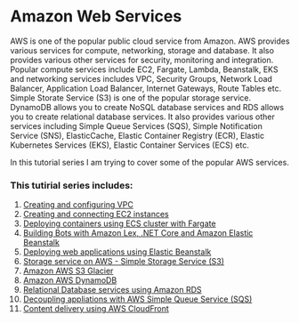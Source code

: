 
# Amazon Web Services
AWS is one of the popular public cloud service from Amazon. AWS provides various services for compute, networking, storage and database. It also provides various other services for security, monitoring and integration. Popular compute services include EC2, Fargate, Lambda, Beanstalk, EKS  and networking services includes VPC, Security Groups, Network Load Balancer, Application Load Balancer, Internet Gateways, Route Tables etc. Simple Storate Service (S3) is one of the popular storage service. DynamoDB allows you to create NoSQL database services and RDS allows you to create relational database services. It also provides various other services including Simple Queue Services (SQS), Simple Notification Service (SNS), ElasticCache, Elastic Container Registry (ECR), Elastic Kubernetes Services (EKS), Elastic Container Services (ECS) etc.

In this tutorial series I am trying to cover some of the popular AWS services.

### This tutirial series includes:
1) [Creating and configuring VPC](aws-vpc.md)
2) [Creating and connecting EC2 instances](aws-ec2.md)
3) [Deploying containers using ECS cluster with Fargate](aws-ecs-fargate.md)
4) [Building Bots with Amazon Lex, .NET Core and Amazon Elastic Beanstalk](aws-lex.md)
5) [Deploying web applications using Elastic Beanstalk](aws-beanstalk.md)
6) [Storage service on AWS - Simple Storage Service (S3)](aws-s3.md)
7) [Amazon AWS S3 Glacier](aws-s3-glacier.md)
8) [Amazon AWS DynamoDB](aws-dynamodb.md)
9) [Relational Database services using Amazon RDS](aws-rds.md)
10) [Decoupling appliations with AWS Simple Queue Service (SQS)](aws-sqs.md)
11) [Content delivery using AWS CloudFront](aws-cloudfront.md)
